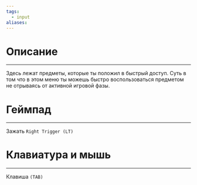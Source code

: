 ```yaml
---
tags:
  - input
aliases:
---
```

# Описание
___
Здесь лежат предметы, которые ты положил в быстрый доступ. Суть в том что в этом меню ты можешь быстро воспользоваться предметом не отрываясь от активной игровой фазы. 
# Геймпад
___
Зажать `Right Trigger (LT)`
# Клавиатура и мышь
___
Клавиша `(TAB)` 
